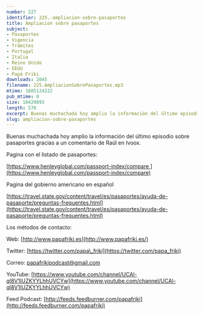```yaml
---
number: 227
identifier: 225.-ampliacion-sobre-pasaportes
title: Ampliacion sobre pasaportes
subject:
- Pasaportes
- Vigencia
- Trámites
- Portugal
- Italia
- Reino Unido
- EEUU
- Papá Friki
downloads: 2045
filename: 225.AmpliacionSobrePasaportes.mp3
mtime: 1685124222
pub_mtime: 0
size: 10429893
length: 570
excerpt: Buenas muchachada hoy amplio la información del último episodio sobre pasaportes.
slug: ampliacion-sobre-pasaportes
---
```

Buenas muchachada hoy amplio la información del último episodio sobre pasaportes gracias a un comentario de Raúl en Ivoox.

Pagina con el listado de pasaportes:

[https://www.henleyglobal.com/passport-index/compare ](https://www.henleyglobal.com/passport-index/compare)

Pagina del gobierno americano en español

[https://travel.state.gov/content/travel/es/pasaportes/ayuda-de-pasaporte/preguntas-frequentes.html](https://travel.state.gov/content/travel/es/pasaportes/ayuda-de-pasaporte/preguntas-frequentes.html)

Los métodos de contacto:

Web: [http://www.papafriki.es](http://www.papafriki.es/)

Twitter: [https://twitter.com/papa\_friki](https://twitter.com/papa_friki)

Correo: [papafrikipodcast@gmail.com](https://archive.org/details/papafrikipodast@gmail.com)

YouTube: [https://www.youtube.com/channel/UCAl-ql8V1IUZKYYLhhUVCYw](https://www.youtube.com/channel/UCAl-ql8V1IUZKYYLhhUVCYw)

Feed Podcast: [http://feeds.feedburner.com/papafriki](http://feeds.feedburner.com/papafriki)